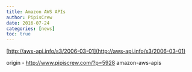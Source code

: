 ```yaml
---
title: Amazon AWS APIs
author: PipisCrew
date: 2016-07-24
categories: [news]
toc: true
---
```


[http://aws-api.info/s3/2006-03-01](http://aws-api.info/s3/2006-03-01)

origin - http://www.pipiscrew.com/?p=5928 amazon-aws-apis